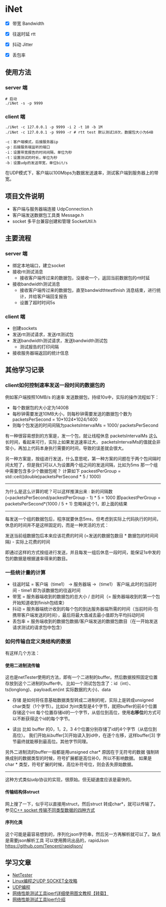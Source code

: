 # iNet

- [x] 带宽 Bandwidth
- [x] 往返时延 rtt
- [x] 抖动 Jitter
- [x] 丢包率


## 使用方法

### server 端

```shell script
# 启动
./iNet -s -p 9999
```

### client 端

```shell script
./iNet -c 127.0.0.1 -p 9999 -i 2 -t 10 -b 1M 
./iNet -c 127.0.0.1 -p 9999 -r # rtt test 默认测试10次，数据包大小为64B
```

```shell
-c：客户端模式，后接服务器ip
-p：后接服务端监听的端口
-i：设置带宽报告的时间间隔，单位为秒
-t：设置测试的时长，单位为秒
-b：设置udp的发送带宽，单位bit/s
```

在UDP模式下，客户端以100Mbps为数据发送速率，测试客户端到服务器上的带宽。




## 项目文件说明

* 客户端与服务器端连接 UdpConnection.h
* 客户端发送数据包工具类 Message.h
* socket 多平台兼容创建和管理 SocketUtil.h


## 主要流程

### server 端

- 绑定本地端口，建立socket
- 接收rtt测试消息
    - 接收客户端传过来的数据包，没接收一个，返回当前数据包的rtt时延
- 接收bandwidth测试消息
    - 接收客户端传过来的数据包，直至bandwidthtestfinish 消息结束，进行统计，并给客户端回复报告
    - 设置了超时时间5s
    

### client 端

- 创建sockets
- 发送rtt测试请求，发送rtt测试包
- 发送bandwidth测试请求，发送bandwidth测试包
    - 测试报告的打印间隔
- 接收服务器端返回的统计信息


## 其他学习记录

### client如何控制速率发送一段时间的数据包的

例如客户端按照10MB/s 的速率 发送数据包，持续10s中，实际的操作流程如下：

* 每个数据包的大小定为1400B
* 每秒钟需要发送10MB大小，则每秒钟需要发送的数据包个数为  packetsPerSecond = 10\*1024\*1024/1400
* 则每个包发送的时间间隔为packetsIntervalMs =  1000/ packetsPerSecond

有一种很容易想到的方案是，发一个包，就让线程休息 packetsIntervalMs 这么长时间，看起来可行，实际上如果发送速率过大，
packetsIntervalMs的值就会非常小，再加上代码本身执行需要的时间，导致的误差就会很大。

另一种方案是，按组进行发送，什么意思呢，第一种方案的问题在于两个包间隔时间太短了，但是我们可以人为设置两个组之间的发送间隔，比如为5ms
那一个组中需要包含多少个数据包呢？ 计算如下
packestPerGroup = std::ceil((double)packetsPerSecond * 5 / 1000)

----

为什么是这么计算的呢？可以这样推演出来 :
新的间隔数(=packetsPerSecond/packestPerGroup - 1) * 5 = 1000
即packestPerGroup = packetsPerSecond*(1000 / 5 + 1)  忽略掉这个1，即上面的结果


---

每发送一个组的数据包后，程序就要休息5ms，但考虑到实际上代码执行的时间，休息的时间并不是这样固定的，而是一种灵活的方式：

发送当前组数据包后本来应该花费的时间 (=发送的数据包数目 * 数据包的时间间隔) - 实际上花费的时间

即通过这样的方式按组进行发送，并且每发一组后休息一段时间，能保证1s中发的包的数据是根据速率得来的数目。

### 一些统计量的计算

* 往返时延 = 客户端（time1） -> 服务器端 ->（time1） 客户端,此时的当前时间 - time1 即为该数据包的往返时间
* 带宽 = 服务器端收到的数据包的总大小 / 总时间（= 服务器端收到的第一个包开始知道收到finish包结束）
* 抖动 = 服务器端统计收到的每个包的到达服务器端所需的时间（当前时间-包携带客户端发送的时间），最后将最大值减去最小值即为平均抖动时间
* 丢包率 = 服务端收到的数据包数据/客户端发送的数据包数目（在一开始发送请求测试的请求包中包含）

### 如何传输自定义类结构的数据

有这样几个方法：

#### 使用二进制流传输

这也是netTester使用的方法，即有一个二进制的buffer。然后数据按照固定位置存放到这个二进制的buffer中。
比如一个测试包包含了：id（int）、ts(longlong)、payloadLen(int 实际数据的大小)、data

* 存储
是如何将任意基础数据类型转成二进制的呢，实际上是转成unsigned char类型（1个字节）。比如id 为int类型是4个字节，就把buffer的前4个位置存储这个int
每个位置存储id的一个字节，从低位到高位，使用**右移位**的方式可以不断获得这个id的每个字节。

* 读出
比如 buffer 的0，1，2，3 4个位置分别存储了id的4个字节（从低位到高位）。
我们开始从buffer[3]开始读入到id中，在逐个左移，这样buffer[3] 字节最终就能移到最高位。其他字节同理。


另外二进制流的buffer一般都是用unsigned char* 原因在于无符号的数据 强制转换成别的数据类型的时候，符号扩展都是高位补0，所以不影响数据。
如果是char * 类型，符号扩展的时候，高位补符号位，则会丢失原始数据。

----

这种方式类似udp协议的实现，很原始。但无疑速度应该是最快的。

#### 传输结构体struct

网上搜了一下，似乎可以直接用struct，然后struct 转成char*，就可以传输了。
参见[C++ socket 传输不同类型数据的四种方式](https://www.cnblogs.com/lvchaoshun/p/6535992.html)


#### 序列化类
这个可能是最容易想到的，序列化json字符串，然后另一方再解析就可以了。缺点是需要json解析工具
可以使用腾讯出品的，rapidJson
https://github.com/Tencent/rapidjson/


## 学习文章

* [NetTester](http://gitea.seekloud.org:50081/Tao/NetTester)
* [Linux编程之UDP SOCKET全攻略](https://www.cnblogs.com/skyfsm/p/6287787.html)
* [UDP编程](https://www.liaoxuefeng.com/wiki/1016959663602400/1017790181885952)
* [网络性能测试工具iperf详细使用图文教程【转载】](https://www.cnblogs.com/yingsong/p/5682080.html)
* [网络性能测试工具Iperf介绍](https://www.sdnlab.com/2961.html)